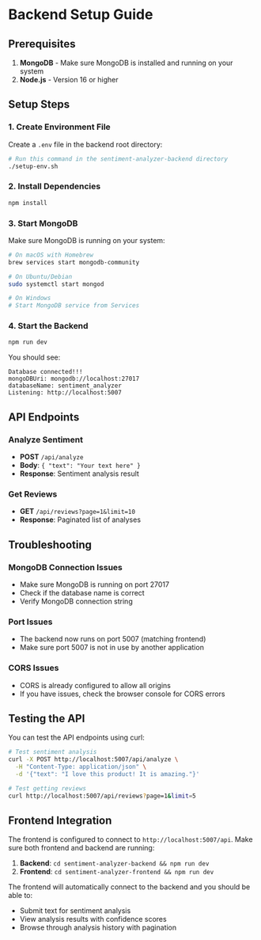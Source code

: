 # Backend Setup Guide

## Prerequisites

1. **MongoDB** - Make sure MongoDB is installed and running on your system
2. **Node.js** - Version 16 or higher

## Setup Steps

### 1. Create Environment File

Create a `.env` file in the backend root directory:

```bash
# Run this command in the sentiment-analyzer-backend directory
./setup-env.sh
```

### 2. Install Dependencies

```bash
npm install
```

### 3. Start MongoDB

Make sure MongoDB is running on your system:

```bash
# On macOS with Homebrew
brew services start mongodb-community

# On Ubuntu/Debian
sudo systemctl start mongod

# On Windows
# Start MongoDB service from Services
```

### 4. Start the Backend

```bash
npm run dev
```

You should see:

```
Database connected!!!
mongoDBUri: mongodb://localhost:27017
databaseName: sentiment_analyzer
Listening: http://localhost:5007
```

## API Endpoints

### Analyze Sentiment

- **POST** `/api/analyze`
- **Body**: `{ "text": "Your text here" }`
- **Response**: Sentiment analysis result

### Get Reviews

- **GET** `/api/reviews?page=1&limit=10`
- **Response**: Paginated list of analyses

## Troubleshooting

### MongoDB Connection Issues

- Make sure MongoDB is running on port 27017
- Check if the database name is correct
- Verify MongoDB connection string

### Port Issues

- The backend now runs on port 5007 (matching frontend)
- Make sure port 5007 is not in use by another application

### CORS Issues

- CORS is already configured to allow all origins
- If you have issues, check the browser console for CORS errors

## Testing the API

You can test the API endpoints using curl:

```bash
# Test sentiment analysis
curl -X POST http://localhost:5007/api/analyze \
  -H "Content-Type: application/json" \
  -d '{"text": "I love this product! It is amazing."}'

# Test getting reviews
curl http://localhost:5007/api/reviews?page=1&limit=5
```

## Frontend Integration

The frontend is configured to connect to `http://localhost:5007/api`. Make sure both frontend and backend are running:

1. **Backend**: `cd sentiment-analyzer-backend && npm run dev`
2. **Frontend**: `cd sentiment-analyzer-frontend && npm run dev`

The frontend will automatically connect to the backend and you should be able to:

- Submit text for sentiment analysis
- View analysis results with confidence scores
- Browse through analysis history with pagination
